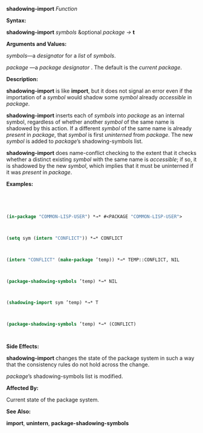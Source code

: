 **shadowing-import** *Function* 



**Syntax:** 



**shadowing-import** *symbols* &optional *package →* **t** 



**Arguments and Values:** 



*symbols*—a *designator* for a *list* of *symbols*. 



*package* —a *package designator* . The default is the *current package*. 



**Description:** 



**shadowing-import** is like **import**, but it does not signal an error even if the importation of a *symbol* would shadow some *symbol* already *accessible* in *package*. 



**shadowing-import** inserts each of *symbols* into *package* as an internal symbol, regardless of whether another *symbol* of the same name is shadowed by this action. If a different *symbol* of the same name is already *present* in *package*, that *symbol* is first *uninterned* from *package*. The new *symbol* is added to *package*’s shadowing-symbols list. 







 



 



**shadowing-import** does name-conflict checking to the extent that it checks whether a distinct existing *symbol* with the same name is *accessible*; if so, it is shadowed by the new *symbol*, which implies that it must be uninterned if it was *present* in *package*. 



**Examples:**
```lisp
 



(in-package "COMMON-LISP-USER") *→* #<PACKAGE "COMMON-LISP-USER"> 



(setq sym (intern "CONFLICT")) *→* CONFLICT 



(intern "CONFLICT" (make-package ’temp)) *→* TEMP::CONFLICT, NIL 



(package-shadowing-symbols ’temp) *→* NIL 



(shadowing-import sym ’temp) *→* T 



(package-shadowing-symbols ’temp) *→* (CONFLICT) 




```
**Side Effects:** 



**shadowing-import** changes the state of the package system in such a way that the consistency rules do not hold across the change. 



*package*’s shadowing-symbols list is modified. 



**Affected By:** 



Current state of the package system. 



**See Also:** 



**import**, **unintern**, **package-shadowing-symbols** 



